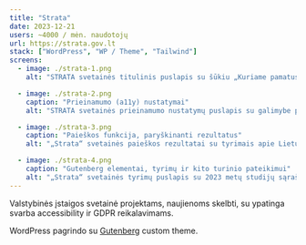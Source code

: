 ```yaml
---
title: "Strata"
date: 2023-12-21
users: ~4000 / mėn. naudotojų
url: https://strata.gov.lt
stack: ["WordPress", "WP / Theme", "Tailwind"]
screens:
  - image: ./strata-1.png
    alt: "STRATA svetainės titulinis puslapis su šūkiu „Kuriame pamatus pagrįstiems ir įžvalgiems viešosios politikos sprendimams“ ir komandos darbo stalo nuotrauka."

  - image: ./strata-2.png
    caption: "Prieinamumo (a11y) nustatymai"
    alt: "STRATA svetainės prieinamumo nustatymų puslapis su galimybe pasirinkti kontrasto lygį, išjungti nuotraukas ir aktyvuoti bespalvį režimą."

  - image: ./strata-3.png
    caption: "Paieškos funkcija, paryškinanti rezultatus"
    alt: "„Strata“ svetainės paieškos rezultatai su tyrimais apie Lietuvos žmogiškojo kapitalo būklę ir ataskaitomis."

  - image: ./strata-4.png
    caption: "Gutenberg elementai, tyrimų ir kito turinio pateikimui"
    alt: "„Strata“ svetainės tyrimų puslapis su 2023 metų studijų sąrašu, įskaitant viešojo valdymo, geopolitikos ir ekonomikos analizę."
---
```


Valstybinės įstaigos svetainė projektams, naujienoms skelbti, su ypatinga svarba accessibility ir GDPR reikalavimams.

WordPress pagrindo su [Gutenberg](https://wordpress.org/gutenberg/) custom theme.